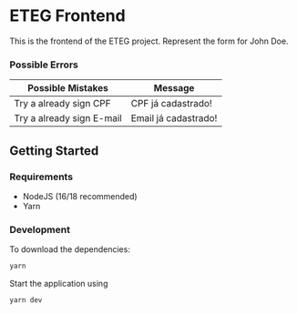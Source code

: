 # ETEG Frontend

This is the frontend of the ETEG project. Represent the form for John Doe.

### Possible Errors

| Possible Mistakes | Message        | 
| ----------- | ----------- |
| Try a already sign CPF   | CPF já cadastrado!      | |
| Try a already sign E-mail      | Email já cadastrado!    | 


## Getting Started


### Requirements

- NodeJS (16/18 recommended)
- Yarn

### Development


To download the dependencies:

```bash
yarn 
```
Start the application using

```bash
yarn dev
```
